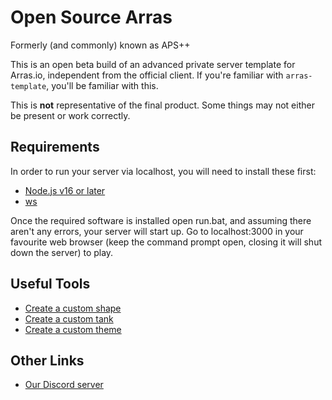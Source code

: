 # Open Source Arras
Formerly (and commonly) known as APS++

This is an open beta build of an advanced private server template for Arras.io, independent from the official client. If you're familiar with `arras-template`, you'll be familiar with this.

This is **not** representative of the final product. Some things may not either be present or work correctly.

## Requirements

In order to run your server via localhost, you will need to install these first:
- [Node.js v16 or later](https://nodejs.org/en)
- [ws](https://www.npmjs.com/package/ws)

Once the required software is installed open run.bat, and assuming there aren't any errors, your server will start up. Go to localhost:3000 in your favourite web browser (keep the command prompt open, closing it will shut down the server) to play.

## Useful Tools

- [Create a custom shape](https://arras.io/ext/custom-shape)
- [Create a custom tank](https://github.com/DogeisCut/Arras.io-Entity-Designer-v2)
- [Create a custom theme](https://codepen.io/road-to-100k/full/GRpvMzb)

## Other Links

- [Our Discord server](https://discord.gg/kvCAZfUCjy)
